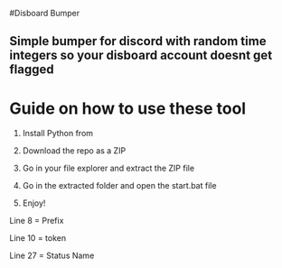 #Disboard Bumper  

## Simple bumper for discord with random time integers so your disboard account doesnt get flagged 

# Guide on how to use these tool 
 
1. Install Python from 
 
2. Download the repo as a ZIP

3. Go in your file explorer and extract the ZIP file

4. Go in the extracted folder and open the start.bat file

5. Enjoy!  
   
Line 8 = Prefix  
  
Line 10 = token  
  
Line 27 = Status Name 
